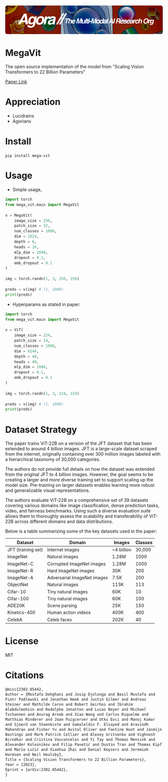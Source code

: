 [![Multi-Modality](agorabanner.png)](https://discord.gg/qUtxnK2NMf)

# MegaVit
The open source implementation of the model from "Scaling Vision Transformers to 22 Billion Parameters"



[Paper Link](https://arxiv.org/pdf/2302.05442.pdf)

# Appreciation
* Lucidrains
* Agorians



# Install
`pip install mega-vit`

# Usage
- Simple usage,
```python
import torch
from mega_vit.main import MegaVit

v = MegaVit(
    image_size = 256,
    patch_size = 32,
    num_classes = 1000,
    dim = 1024,
    depth = 6,
    heads = 16,
    mlp_dim = 2048,
    dropout = 0.1,
    emb_dropout = 0.1
)

img = torch.randn(1, 3, 256, 256)

preds = v(img) # (1, 1000)
print(preds)
```

- Hyperparams as stated in paper:
```python
import torch
from mega_vit.main import MegaVit

v = ViT(
    image_size = 224,
    patch_size = 14,
    num_classes = 1000,
    dim = 6144,
    depth = 48,
    heads = 48,
    mlp_dim = 2048,
    dropout = 0.1,
    emb_dropout = 0.1
)

img = torch.randn(1, 3, 224, 224)

preds = v(img) # (1, 1000)
print(preds)
```

# Dataset Strategy
The paper trains ViT-22B on a version of the JFT dataset that has been extended to around 4 billion images. JFT is a large-scale dataset scraped from the internet, originally containing over 300 million images labeled with a hierarchical taxonomy of 30,000 categories. 

The authors do not provide full details on how the dataset was extended from the original JFT to 4 billion images. However, the goal seems to be creating a larger and more diverse training set to support scaling up the model size. Pre-training on larger datasets enables learning more robust and generalizable visual representations.

The authors evaluate ViT-22B on a comprehensive set of 39 datasets covering various domains like image classification, dense prediction tasks, video, and fairness benchmarks. Using such a diverse evaluation suite allows them to thoroughly assess the scalability and transferability of ViT-22B across different domains and data distributions.

Below is a table summarizing some of the key datasets used in the paper:

| Dataset | Domain | Images | Classes |
|-|-|-|-| 
| JFT (training set) | Internet images | ~4 billion | 30,000 |
| ImageNet | Natural images | 1.28M | 1000 |
| ImageNet-C | Corrupted ImageNet images | 1.28M | 1000 |  
| ImageNet-R | Hard ImageNet images | 30K | 200 |
| ImageNet-A | Adversarial ImageNet images | 7.5K | 200 |
| ObjectNet | Natural images | 113K | 113 |
| Cifar-10 | Tiny natural images | 60K | 10 |
| Cifar-100 | Tiny natural images | 60K | 100 | 
| ADE20K | Scene parsing | 25K | 150 |
| Kinetics-400 | Human action videos | 400K | 400 |
| CelebA | Celeb faces | 202K | 40 |


# License
MIT

# Citations
```
@misc{2302.05442,
Author = {Mostafa Dehghani and Josip Djolonga and Basil Mustafa and Piotr Padlewski and Jonathan Heek and Justin Gilmer and Andreas Steiner and Mathilde Caron and Robert Geirhos and Ibrahim Alabdulmohsin and Rodolphe Jenatton and Lucas Beyer and Michael Tschannen and Anurag Arnab and Xiao Wang and Carlos Riquelme and Matthias Minderer and Joan Puigcerver and Utku Evci and Manoj Kumar and Sjoerd van Steenkiste and Gamaleldin F. Elsayed and Aravindh Mahendran and Fisher Yu and Avital Oliver and Fantine Huot and Jasmijn Bastings and Mark Patrick Collier and Alexey Gritsenko and Vighnesh Birodkar and Cristina Vasconcelos and Yi Tay and Thomas Mensink and Alexander Kolesnikov and Filip Pavetić and Dustin Tran and Thomas Kipf and Mario Lučić and Xiaohua Zhai and Daniel Keysers and Jeremiah Harmsen and Neil Houlsby},
Title = {Scaling Vision Transformers to 22 Billion Parameters},
Year = {2023},
Eprint = {arXiv:2302.05442},
}
```